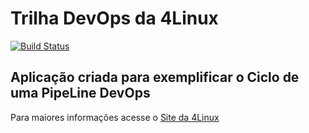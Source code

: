 # Trilha DevOps da 4Linux

<!-- Altere a Flag abaixo com sua URL do Travis -->
[![Build Status](https://travis-ci.org/AlexiaBarboza/DevOpsLab-HelloWorld.svg?branch=master)](https://travis-ci.org/AlexiaBarboza/DevOpsLab-HelloWorld)

## Aplicação criada para exemplificar o Ciclo de uma PipeLine DevOps


Para maiores informações acesse o [Site da 4Linux](https://www.4linux.com.br/cursos/devops)
